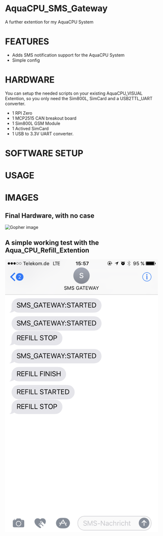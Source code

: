 # AquaCPU_SMS_Gateway
A further extention for my AquaCPU System

# FEATURES
* Adds SMS notification support for the AquaCPU System
* Simple config


# HARDWARE

You can setup the needed scripts on your existing AquaCPU_VISUAL Extention, so you only need the Sim800L, SimCard and a USB2TTL_UART converter.

* 1 RPI Zero
* 1 MCP2515 CAN breakout board
* 1 Sim800L GSM Module
* 1 Actived SimCard
* 1 USB to 3.3V UART converter.



# SOFTWARE SETUP


# USAGE

# IMAGES
## Final Hardware, with no case
![Gopher image](/documentation/images/final_haardware.png)

## A simple working test with the Aqua_CPU_Refill_Extention
![Gopher image](/documentation/images/sms_test.png)
